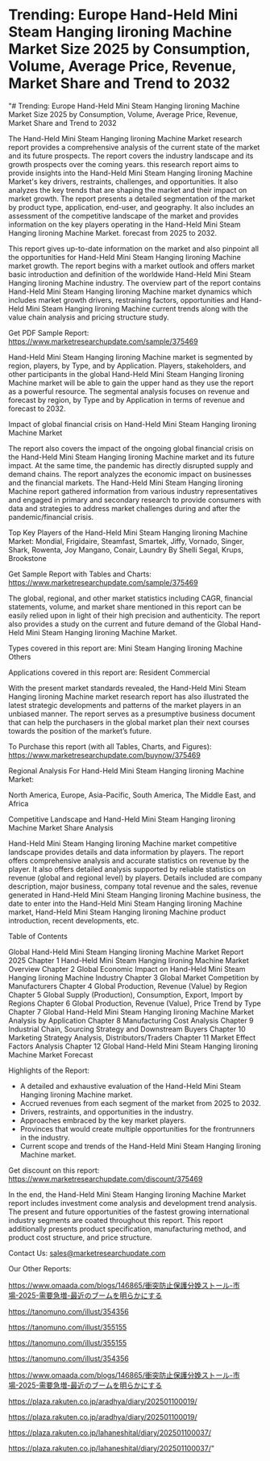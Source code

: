 # Trending: Europe Hand-Held Mini Steam Hanging Iironing Machine Market Size 2025 by Consumption, Volume, Average Price, Revenue, Market Share and Trend to 2032
"# Trending: Europe Hand-Held Mini Steam Hanging Iironing Machine Market Size 2025 by Consumption, Volume, Average Price, Revenue, Market Share and Trend to 2032

The Hand-Held Mini Steam Hanging Iironing Machine Market research report provides a comprehensive analysis of the current state of the market and its future prospects. The report covers the industry landscape and its growth prospects over the coming years. this research report aims to provide insights into the Hand-Held Mini Steam Hanging Iironing Machine Market's key drivers, restraints, challenges, and opportunities. It also analyzes the key trends that are shaping the market and their impact on market growth. The report presents a detailed segmentation of the market by product type, application, end-user, and geography. It also includes an assessment of the competitive landscape of the market and provides information on the key players operating in the Hand-Held Mini Steam Hanging Iironing Machine Market. forecast from 2025 to 2032.

This report gives up-to-date information on the market and also pinpoint all the opportunities for Hand-Held Mini Steam Hanging Iironing Machine market growth. The report begins with a market outlook and offers market basic introduction and definition of the worldwide Hand-Held Mini Steam Hanging Iironing Machine industry. The overview part of the report contains Hand-Held Mini Steam Hanging Iironing Machine market dynamics which includes market growth drivers, restraining factors, opportunities and Hand-Held Mini Steam Hanging Iironing Machine current trends along with the value chain analysis and pricing structure study.

Get PDF Sample Report: https://www.marketresearchupdate.com/sample/375469

Hand-Held Mini Steam Hanging Iironing Machine market is segmented by region, players, by Type, and by Application. Players, stakeholders, and other participants in the global Hand-Held Mini Steam Hanging Iironing Machine market will be able to gain the upper hand as they use the report as a powerful resource. The segmental analysis focuses on revenue and forecast by region, by Type and by Application in terms of revenue and forecast to 2032.

Impact of global financial crisis on Hand-Held Mini Steam Hanging Iironing Machine Market

The report also covers the impact of the ongoing global financial crisis on the Hand-Held Mini Steam Hanging Iironing Machine market and its future impact. At the same time, the pandemic has directly disrupted supply and demand chains. The report analyzes the economic impact on businesses and the financial markets. The Hand-Held Mini Steam Hanging Iironing Machine report gathered information from various industry representatives and engaged in primary and secondary research to provide consumers with data and strategies to address market challenges during and after the pandemic/financial crisis.

Top Key Players of the Hand-Held Mini Steam Hanging Iironing Machine Market:
Mondial, Frigidaire, Steamfast, Smartek, Jiffy, Vornado, Singer, Shark, Rowenta, Joy Mangano, Conair, Laundry By Shelli Segal, Krups, Brookstone


Get Sample Report with Tables and Charts: https://www.marketresearchupdate.com/sample/375469

The global, regional, and other market statistics including CAGR, financial statements, volume, and market share mentioned in this report can be easily relied upon in light of their high precision and authenticity. The report also provides a study on the current and future demand of the Global Hand-Held Mini Steam Hanging Iironing Machine Market.

Types covered in this report are:
Mini Steam Hanging Iironing Machine
Others


Applications covered in this report are:
Resident
Commercial


With the present market standards revealed, the Hand-Held Mini Steam Hanging Iironing Machine market research report has also illustrated the latest strategic developments and patterns of the market players in an unbiased manner. The report serves as a presumptive business document that can help the purchasers in the global market plan their next courses towards the position of the market’s future.

To Purchase this report (with all Tables, Charts, and Figures): https://www.marketresearchupdate.com/buynow/375469

Regional Analysis For Hand-Held Mini Steam Hanging Iironing Machine Market:

North America, Europe, Asia-Pacific, South America, The Middle East, and Africa

Competitive Landscape and Hand-Held Mini Steam Hanging Iironing Machine Market Share Analysis

Hand-Held Mini Steam Hanging Iironing Machine market competitive landscape provides details and data information by players. The report offers comprehensive analysis and accurate statistics on revenue by the player. It also offers detailed analysis supported by reliable statistics on revenue (global and regional level) by players. Details included are company description, major business, company total revenue and the sales, revenue generated in Hand-Held Mini Steam Hanging Iironing Machine business, the date to enter into the Hand-Held Mini Steam Hanging Iironing Machine market, Hand-Held Mini Steam Hanging Iironing Machine product introduction, recent developments, etc.

Table of Contents

Global Hand-Held Mini Steam Hanging Iironing Machine Market Report 2025
Chapter 1 Hand-Held Mini Steam Hanging Iironing Machine Market Overview
Chapter 2 Global Economic Impact on Hand-Held Mini Steam Hanging Iironing Machine Industry
Chapter 3 Global Market Competition by Manufacturers
Chapter 4 Global Production, Revenue (Value) by Region
Chapter 5 Global Supply (Production), Consumption, Export, Import by Regions
Chapter 6 Global Production, Revenue (Value), Price Trend by Type
Chapter 7 Global Hand-Held Mini Steam Hanging Iironing Machine Market Analysis by Application
Chapter 8 Manufacturing Cost Analysis
Chapter 9 Industrial Chain, Sourcing Strategy and Downstream Buyers
Chapter 10 Marketing Strategy Analysis, Distributors/Traders
Chapter 11 Market Effect Factors Analysis
Chapter 12 Global Hand-Held Mini Steam Hanging Iironing Machine Market Forecast

Highlights of the Report:

- A detailed and exhaustive evaluation of the Hand-Held Mini Steam Hanging Iironing Machine market.
- Accrued revenues from each segment of the market from 2025 to 2032.
- Drivers, restraints, and opportunities in the industry.
- Approaches embraced by the key market players.
- Provinces that would create multiple opportunities for the frontrunners in the industry.
- Current scope and trends of the Hand-Held Mini Steam Hanging Iironing Machine market.

Get discount on this report: https://www.marketresearchupdate.com/discount/375469

In the end, the Hand-Held Mini Steam Hanging Iironing Machine Market report includes investment come analysis and development trend analysis. The present and future opportunities of the fastest growing international industry segments are coated throughout this report. This report additionally presents product specification, manufacturing method, and product cost structure, and price structure.

Contact Us:
sales@marketresearchupdate.com

Our Other Reports:

https://www.omaada.com/blogs/146865/衝突防止保護分娩ストール-市場-2025-需要急増-最近のブームを明らかにする

https://tanomuno.com/illust/354356

https://tanomuno.com/illust/355155

https://tanomuno.com/illust/355155

https://tanomuno.com/illust/354356

https://www.omaada.com/blogs/146865/衝突防止保護分娩ストール-市場-2025-需要急増-最近のブームを明らかにする

https://plaza.rakuten.co.jp/aradhya/diary/202501100019/

https://plaza.rakuten.co.jp/aradhya/diary/202501100019/

https://plaza.rakuten.co.jp/lahaneshital/diary/202501100037/

https://plaza.rakuten.co.jp/lahaneshital/diary/202501100037/"
